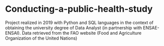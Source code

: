 # Conducting-a-public-health-study
Project realized in 2019 with Python and SQL languages in the context of obtaining the university degree of Data Analyst (in partnership with ENSAE-ENSAI).
Data retrieved from the FAO website (Food and Agriculture Organization of the United Nations)
